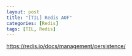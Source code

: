 ```yaml
---
layout: post
title: "[TIL] Redis AOF"
categories: [Redis]
tags: [TIL, Redis]
---
```


<https://redis.io/docs/management/persistence/>
